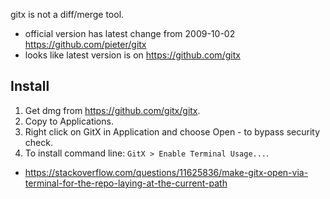 gitx is not a diff/merge tool.

- official version has latest change from 2009-10-02 https://github.com/pieter/gitx
- looks like latest version is on https://github.com/gitx

## Install

1. Get dmg from https://github.com/gitx/gitx.
2. Copy to Applications.
3. Right click on GitX in Application and choose Open - to bypass security check.
4. To install command line: `GitX > Enable Terminal Usage...`.

- https://stackoverflow.com/questions/11625836/make-gitx-open-via-terminal-for-the-repo-laying-at-the-current-path